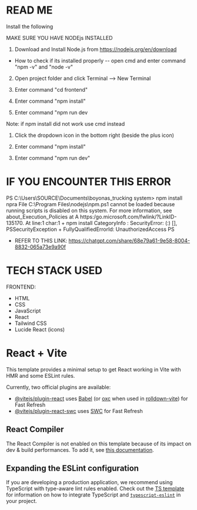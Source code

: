 # READ ME
Install the following

MAKE SURE YOU HAVE NODEjs INSTALLED
1. Download and Install Node.js from https://nodejs.org/en/download 
- How to check if its installed properly
-- open cmd and enter command "npm -v" and "node -v"

2. Open project folder and click Terminal --> New Terminal

3. Enter command "cd frontend"

4. Enter command "npm install"

5. Enter command "npm run dev

Note: if npm install did not work use cmd instead
1. Click the dropdown icon in the bottom right (beside the plus icon)

2. Enter command "npm install"

3. Enter command "npm run dev"

# IF YOU ENCOUNTER THIS ERROR
PS C:\Users\SOURCE\Documents\boyonas_trucking system> npm install npra File 
C:\Program Files\nodejs\npm.ps1 cannot be loaded because running scripts is disabled on this system. For more information, see about_Execution_Policies at A https:/go.microsoft.com/fwlink/?LinkID-135170. At line:1 char:1 + npm install CategoryInfo : SecurityError: (:) [], PSSecurityException + FullyQualifiedErrorId: UnauthorizedAccess PS 

- REFER TO THIS LINK: https://chatgpt.com/share/68e79a61-9e58-8004-8832-065a73e9a90f

# TECH STACK USED

FRONTEND:
- HTML
- CSS
- JavaScript
- React
- Tailwind CSS
- Lucide React (icons)


# React + Vite

This template provides a minimal setup to get React working in Vite with HMR and some ESLint rules.

Currently, two official plugins are available:

- [@vitejs/plugin-react](https://github.com/vitejs/vite-plugin-react/blob/main/packages/plugin-react) uses [Babel](https://babeljs.io/) (or [oxc](https://oxc.rs) when used in [rolldown-vite](https://vite.dev/guide/rolldown)) for Fast Refresh
- [@vitejs/plugin-react-swc](https://github.com/vitejs/vite-plugin-react/blob/main/packages/plugin-react-swc) uses [SWC](https://swc.rs/) for Fast Refresh

## React Compiler

The React Compiler is not enabled on this template because of its impact on dev & build performances. To add it, see [this documentation](https://react.dev/learn/react-compiler/installation).

## Expanding the ESLint configuration

If you are developing a production application, we recommend using TypeScript with type-aware lint rules enabled. Check out the [TS template](https://github.com/vitejs/vite/tree/main/packages/create-vite/template-react-ts) for information on how to integrate TypeScript and [`typescript-eslint`](https://typescript-eslint.io) in your project.
